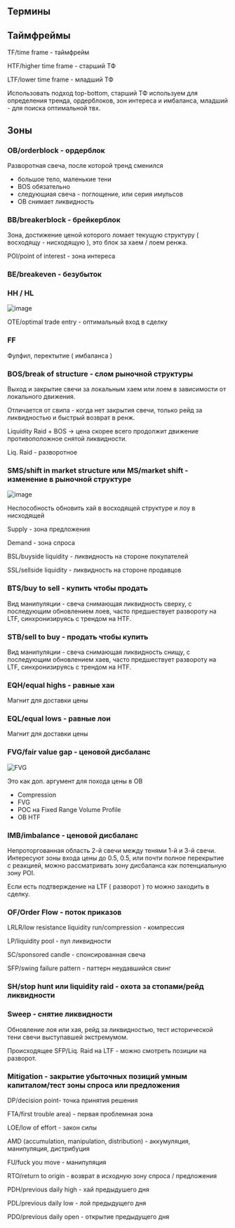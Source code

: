 ## Термины

## Таймфреймы

TF/time frame - таймфрейм

HTF/higher time frame - старший ТФ

LTF/lower time frame - младший ТФ

Использовать подход top-bottom, старший ТФ используем для определения тренда, ордерблоков, зон интереса и имбаланса, младший - для поиска оптимальной твх.

## Зоны

### OB/orderblock - ордерблок 

Разворотная свеча, после которой тренд сменился

 - большое тело, маленькие тени
 - BOS обязательно
 - следующиая свеча - поглощение, или серия имульсов
 - OB снимает ликвидность

### BB/breakerblock - брейкерблок 

Зона, достижение ценой которого ломает текущую структуру ( восходящу - нисходящую ), это блок за хаем / лоем ренжа.

POI/point of interest - зона интереса

### BE/breakeven - безубыток
### HH / HL

![image](https://user-images.githubusercontent.com/51401106/171619283-70b1d1d8-ab7d-4975-91a8-19e6d6361a3b.png)

OTE/optimal trade entry - оптимальный вход в сделку

### FF

Фулфил, перектытие ( имбаланса )

### BOS/break of structure - слом рыночной структуры

Выход и закрытие свечи за локальным хаем или лоем в зависимости от локального движения.

Отличается от свипа - когда нет закрытия свечи, только рейд за ликвидностью и быстрый возврат в ренж.

Liquidity Raid + BOS -> цена скорее всего продолжит движение противоположное снятой ликвидности.

Liq. Raid - разворотное

### SMS/shift in market structure или MS/market shift - изменение в рыночной структуре

![image](https://user-images.githubusercontent.com/51401106/171619508-69a3b2b4-f3fe-4d83-96d0-1e4608c651e3.png)

Неспособность обновить хай в восходящей структуре и лоу в нисходящей

Supply - зона  предложения

Demand - зона спроса

BSL/buyside liquidity - ликвидность на стороне покупателей

SSL/sellside liquidity - ликвидность на стороне продавцов

### BTS/buy to sell - купить чтобы продать

Вид манипуляции - свеча снимающая ликвидность сверху, с последующим обновлением лоев, часто предшествует развороту на LTF, синхронизируясь с трендом на HTF.

### STB/sell to buy - продать чтобы купить

Вид манипуляции - свеча снимающая ликвидность снищу, с последующим обновлением хаев, часто предшествует развороту на LTF, синхронизируясь с трендом на HTF.

### EQH/equal highs - равные хаи

Магнит для доставки цены 

### EQL/equal lows - равные лои

Магнит для доставки цены 

### FVG/fair value gap - ценовой дисбаланс

![FVG](https://user-images.githubusercontent.com/51401106/171211504-c2a26c55-fec4-4a11-9afe-03266ebb248d.png)

Это как доп. аргумент для похода цены в OB

- Compression
- FVG
- POC на Fixed Range Volume Profile
- OB HTF

### IMB/imbalance - ценовой дисбаланс

Непроторгованная область 2-й свечи между тенями 1-й и 3-й свечи. Интересуют зоны входа цены до 0.5, 0.5, или почти полное перекрытие  с реакцией, можно рассматривать зону дисбаланса как потенциальную зону POI.

Если есть подтверждение на LTF ( разворот ) то можно заходить в сделку.

### OF/Order Flow - поток приказов

LRLR/low resistance liquidity run/compression - компрессия

LP/liquidity pool - пул ликвидности

SC/sponsored candle - спонсированная свеча

SFP/swing failure pattern - паттерн неудавшийся свинг

### SH/stop hunt или liquidity raid - охота за стопами/рейд ликвидности

### Sweep - снятие ликвидности

Обновление лоя или хая, рейд за ликвидностью, тест исторической тени свечи выступавшей экстремумом.

Происходящее SFP/Liq. Raid на LTF - можно смотреть позиции на разворот.

### Mitigation - закрытие убыточных позиций умным капиталом/тест зоны спроса или предложения

DP/decision point- точка принятия решения

FTA/first trouble area) - первая проблемная зона

LOE/low of effort - закон силы

AMD (accumulation, manipulation, distribution) - аккумуляция, манипуляция, дистрибуция

FU/fuck you move - манипуляция

RTO/return to origin -  возврат в исходную зону спроса / предложения

PDH/previous daily high - хай предыдушего дня

PDL/previous daily low - лой предыдущего дня

PDO/previous daily open - открытие предыдущего дня
